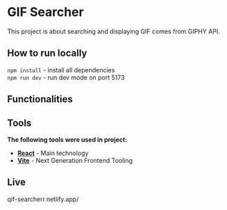 # GIF Searcher

This project is about searching and displaying GIF comes from GIPHY API.

## How to run locally

`npm install` - install all dependencies  
`npm run dev` - run dev mode on port 5173

## Functionalities

## Tools

**The following tools were used in project:**

- **[React](https://github.com/facebook/react)** - Main technology
- **[Vite](https://vitejs.dev/)** - Next Generation Frontend Tooling

## Live

qif-searcherr.netlify.app/
